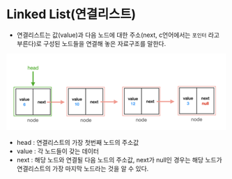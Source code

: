 # Linked List(연결리스트)

- 연결리스트는 값(value)과 다음 노드에 대한 주소(next, c언어에서는 `포인터` 라고 부른다)로 구성된 노드들을 연결해 놓은 자료구조를 말한다.

![구조](/screenshots/linked-list.png)

- head : 연결리스트의 가장 첫번째 노드의 주소값
- value : 각 노드들이 갖는 데이터
- next : 해당 노드와 연결될 다음 노드의 주소값, next가 null인 경우는 해당 노드가 연결리스트의 가장 마지막 노드라는 것을 알 수 있다.
